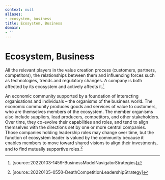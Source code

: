 ```yaml
---
context: null
aliases:
- ecosystem, business
title: Ecosystem, Business
domain:
- ''
---
```


# Ecosystem, Business

All the relevant players in the value creation process (customers, partners, competitors), the relationships between them and influencing forces such as technologies, trends and regulatory changes. A company is both affected by its ecosystem and actively affects it.[^1]

An economic community supported by a foundation of interacting organisations and individuals – the organisms of the business world. The economic community produces goods and services of value to customers, who are themselves members of the ecosystem. The member organisms also include suppliers, lead producers, competitors, and other stakeholders. Over time, they co-evolve their capabilities and roles, and tend to align themselves with the directions set by one or more central companies. Those companies holding leadership roles may change over time, but the function of ecosystem leader is valued by the community because it enables members to move toward shared visions to align their investments, and to find mutually supportive roles.[^2]

[^1]: [source::20220103-1459-BusinessModelNavigatorStrategies]
[^2]: [source::20220105-0550-DeathCompetitionLeadershipStrategy]

